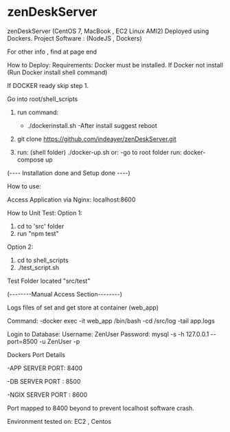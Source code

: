 # zenDeskServer
zenDeskServer (CentOS 7, MacBook , EC2 Linux AMI2)
Deployed using Dockers.
Project Software : (NodeJS , Dockers)

For other info , find at page end

How to Deploy:
 Requirements: Docker must be installed.
 If Docker not install (Run Docker install shell command)

 If DOCKER ready skip step 1.

 Go into root/shell_scripts
 1) run command:
     - ./dockerinstall.sh
      -After install suggest reboot 

 2) git clone https://github.com/indeayer/zenDeskServer.git 

 3) run: (shell folder)
    ./docker-up.sh 
or: 
-go to root folder
run: docker-compose up 

(---- Installation done and Setup done ----)


How to use:

Access Application via Nginx: 
localhost:8600 

How to Unit Test:
Option 1:
1) cd to 'src' folder 
2) run 
   "npm test"

Option 2:
1) cd to shell_scripts 
2) ./test_script.sh


Test Folder located "src/test"



(--------Manual Access Section--------)

Logs files of set and get store at container (web_app)

Command:
-docker exec -it web_app /bin/bash
-cd /src/log
-tail app.logs 


Login to Database:
Username: ZenUser
Password: 
mysql -s -h 127.0.0.1 --port=8500 -u ZenUser -p



Dockers Port Details 

-APP SERVER PORT: 8400

-DB SERVER PORT : 8500

-NGIX SERVER PORT : 8600

Port mapped to 8400 beyond to prevent localhost software crash.

Environment tested on: EC2 , Centos

